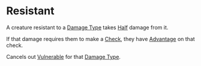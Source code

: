 # Resistant

A creature resistant to a [Damage Type](../Combat/Damage%20Types/{Damage%20Types}.md) takes [Half](../Core%20Procedures/Half.md) damage from it.

If that damage requires them to make a [Check](../Core%20Procedures/Check.md), they have [Advantage](../Die%20Rolling%20Mechanics/Advantage.md) on that check.

Cancels out [Vulnerable](Vulnerable.md) for that [Damage Type](../Combat/Damage%20Types/{Damage%20Types}.md).
